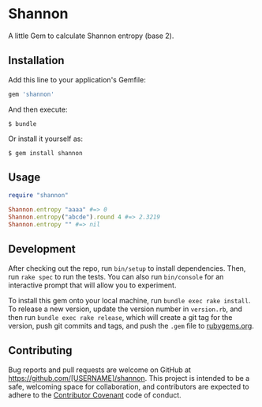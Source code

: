 # Shannon

A little Gem to calculate Shannon entropy (base 2).

## Installation

Add this line to your application's Gemfile:

```ruby
gem 'shannon'
```

And then execute:

    $ bundle

Or install it yourself as:

    $ gem install shannon

## Usage

```ruby
require "shannon"

Shannon.entropy "aaaa" #=> 0
Shannon.entropy("abcde").round 4 #=> 2.3219
Shannon.entropy "" #=> nil
```

## Development

After checking out the repo, run `bin/setup` to install dependencies. Then, run `rake spec` to run the tests. You can also run `bin/console` for an interactive prompt that will allow you to experiment.

To install this gem onto your local machine, run `bundle exec rake install`. To release a new version, update the version number in `version.rb`, and then run `bundle exec rake release`, which will create a git tag for the version, push git commits and tags, and push the `.gem` file to [rubygems.org](https://rubygems.org).

## Contributing

Bug reports and pull requests are welcome on GitHub at https://github.com/[USERNAME]/shannon. This project is intended to be a safe, welcoming space for collaboration, and contributors are expected to adhere to the [Contributor Covenant](http://contributor-covenant.org) code of conduct.
